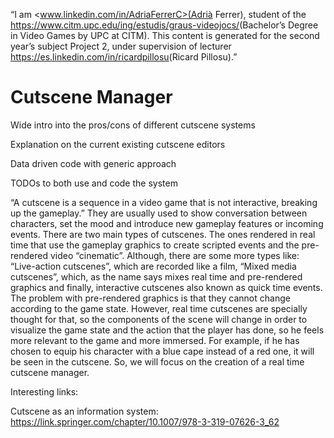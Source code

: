 “I am <www.linkedin.com/in/AdriaFerrerC>(Adrià Ferrer), student of the
<https://www.citm.upc.edu/ing/estudis/graus-videojocs/>(Bachelor’s Degree in
Video Games by UPC at CITM). This content is generated for the second year’s
subject Project 2, under supervision of lecturer
<https://es.linkedin.com/in/ricardpillosu>(Ricard Pillosu).”

# Cutscene Manager

Wide intro into the pros/cons of different cutscene systems

Explanation on the current existing cutscene editors

Data driven code with generic approach

TODOs to both use and code the system

“A cutscene is a sequence in a video game that is not interactive, breaking up the gameplay.”
They are usually used to show conversation between characters, set the mood and introduce new gameplay features or incoming events.
There are two main types of cutscenes. The ones rendered in real time that use the gameplay graphics to create scripted events and the pre-rendered video “cinematic”.
Although, there are some more types like: “Live-action cutscenes”, which are recorded like a film, “Mixed media cutscenes”, which, as the name says mixes real time and pre-rendered graphics and finally, interactive cutscenes also known as quick time events.
The problem with pre-rendered graphics is that they cannot change according to the game state. However, real time cutscenes are specially thought for that, so the components of the scene will change in order to visualize the game state and the action that the player has done, so he feels more relevant to the game and more immersed. For example, if he has chosen to equip his character with a blue cape instead of a red one, it will be seen in the cutscene.
So, we will focus on the creation of a real time cutscene manager.


Interesting links:

Cutscene as an information system: https://link.springer.com/chapter/10.1007/978-3-319-07626-3_62
